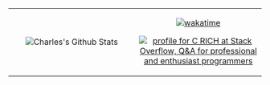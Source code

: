 <table border="0">
<tr>
<td valign="center" align="center" width="50%">
      

![Charles's Github Stats](https://github-readme-stats.vercel.app/api?username=charlieforward9&hide_title=true&count_private=true&theme=radical&show_icons=true&include_all_commits=true)

 
</td>
<td valign="center" align="center" width="50%">

[![wakatime](https://wakatime.com/badge/user/101a11b5-17a3-47c6-935c-58d4ffab60da.svg)](https://wakatime.com/@101a11b5-17a3-47c6-935c-58d4ffab60da)
  
<a href="https://stackoverflow.com/users/14193416/c-rich"><img src="https://stackoverflow.com/users/flair/14193416.png?theme=dark" alt="profile for C RICH at Stack Overflow, Q&amp;A for professional and enthusiast programmers" title="profile for C RICH at Stack Overflow, Q&amp;A for professional and enthusiast programmers"></a>

</td>
</tr>
</table>

